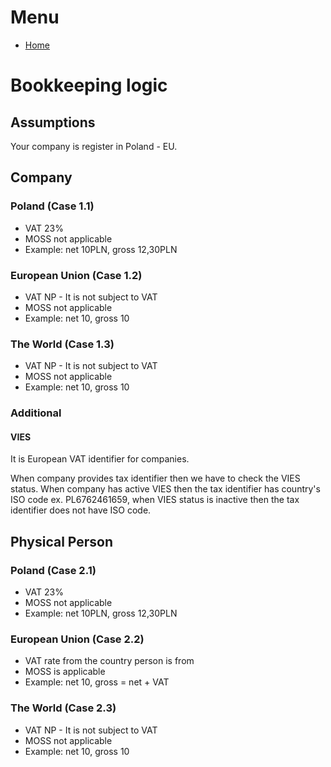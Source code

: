 # Menu
* [Home](../README.md)

# Bookkeeping logic

## Assumptions
Your company is register in Poland - EU.

## Company
### Poland (Case 1.1)

* VAT 23%
* MOSS not applicable
* Example: net 10PLN, gross 12,30PLN

### European Union (Case 1.2)
* VAT NP - It is not subject to VAT
* MOSS not applicable
* Example: net 10, gross 10

### The World (Case 1.3)

* VAT NP - It is not subject to VAT
* MOSS not applicable
* Example: net 10, gross 10

### Additional
#### VIES
It is European VAT identifier for companies.

When company provides tax identifier then we have to check the VIES status. When company has active VIES then the tax identifier
has country's ISO code ex. PL6762461659, when VIES status is inactive then the tax identifier does not have ISO code.

## Physical Person
### Poland (Case 2.1)

* VAT 23%
* MOSS not applicable
* Example: net 10PLN, gross 12,30PLN

### European Union (Case 2.2)

* VAT rate from the country person is from
* MOSS is applicable
* Example: net 10, gross = net + VAT

### The World (Case 2.3)

* VAT NP - It is not subject to VAT
* MOSS not applicable
* Example: net 10, gross 10
